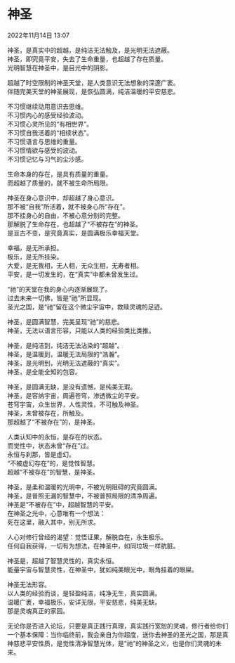 # 神圣

2022年11月14日 13:07

神圣，是真实中的超越，是纯洁无法触及，是光明无法遮蔽。<br>
神圣，即究竟平安，失去了生命重量，也超越了存在质量。<br>
光明智慧在神圣中，是目光中的阴影。<br>

超越了时空限制的神圣天堂，是人类意识无法想象的深邃广袤。<br>
伴随完美天堂的神圣展现，是恢弘圆满，纯洁温暖的平安慈悲。<br>

不习惯继续动用意识去思维。<br>
不习惯内心的感受经验波动。<br>
不习惯心灵所见的“有相世界”。<br>
不习惯自我活着的“相续状态”。<br>
不习惯语言与思维的重量。<br>
不习惯情欲与感受的波动。<br>
不习惯记忆与习气的尘沙感。<br>

生命本身的存在，是具有质量的重量。<br>
而超越了质量的，就不被生命所局限。<br>

神圣在身心意识中，却超越了身心意识。<br>
那不被“自我”所活着，就不被身心所“存在”。<br>
那不挂身心的自由，不被心意分别的完整。<br>
那解脱了生命存在，也超越了“不被存在”的神圣。<br>
是亘古不变，是究竟真实，是圆满极乐幸福天堂。<br>

幸福，是无所承担。<br>
极乐，是无所挂染。<br>
大爱，是无我相，无人相，无众生相，无寿者相。<br>
平安，是一切发生的，在“真实”中都未曾发生过。<br>

“祂”的天堂在我的身心内逐渐展现了。<br>
过去未来一切佛，皆是“祂”所显现。<br>
圣光之国，是“祂”留在这个微尘宇宙中，救赎灵魂的足迹。<br>

神圣，是圆满智慧，完美呈现“祂”的慈悲。<br>
神圣，无法以语言形容，只能以人类的经验类比类推。<br>

神圣，是纯洁到，纯洁无法沾染的“超越”。<br>
神圣，是温暖到，温暖无法局限的“浩瀚”。<br>
神圣，是光明到，光明无法遮蔽的“真实”。<br>
神圣，是全能全知的包容。<br>

神圣，是圆满无缺，是没有遗憾，是纯美无瑕。<br>
神圣，是容纳宇宙，周遍苍穹，渗透微尘的平安。<br>
苍穹宇宙，众生世界，人性灵性，不可触及神圣。<br>
神圣，未曾被存在，所触及。<br>
那超越了“不被存在”的，是神圣。<br>

人类认知中的永恒，是存在的状态。<br>
而觉性中，状态未曾“存在”过。<br>
永恒与刹那，皆是虚幻。<br>
“不被虚幻存在”的，是觉性智慧。<br>
超越“不被存在”的智慧，是神圣。<br>

神圣，是柔和温暖的光明中，不被光明阻碍的究竟圆满。<br>
神圣，是普照无漏的智慧中，不被普照局限的清净周遍。<br>
神圣是“不被存在”中，超越智慧的平安。<br>
在神圣之光中，心意唯有一个想法：<br>
死在这里，融入其中，别无所求。 <br>

人心对修行曾经的渴望：觉悟证果，解脱自在，永生极乐。<br>
任何自我获得，一切有为想法，在神圣中，如同垃圾一样肮脏。<br>

神圣是，超越了智慧灵性的，真实永恒。<br>
能量宇宙与智慧灵性，在神圣中，犹如纯美眼光中，眼角挂着的眼屎。<br>

神圣无法形容。<br>
以人类的经验而谈，是轻盈纯洁，纯净无生，真实圆满。<br>
温暖广袤，幸福极乐，安详无限，平安慈悲，纯美无缺。<br>
那是灵魂真正的家园。<br>

无论你是否进入论坛，只要是真正践行真理，真实践行宽恕的灵魂，修行者给你们一个基本保障：当你临终前，我会亲自为你超度，送你去神圣的圣光之国，那是真神慈悲平安性质，是觉性清净智慧光体，是“祂”的神圣之义，也是你们灵魂的未来。<br>

